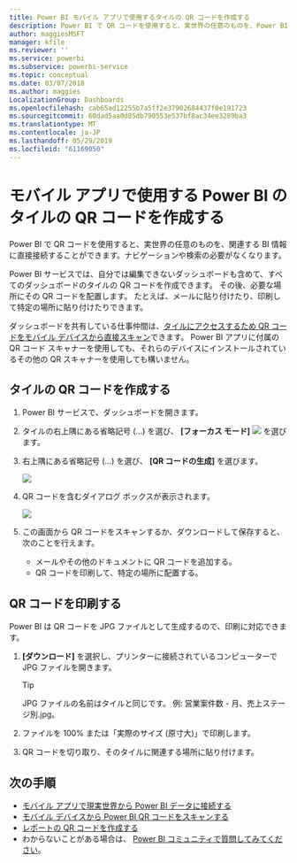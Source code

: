```yaml
---
title: Power BI モバイル アプリで使用するタイルの QR コードを作成する
description: Power BI で QR コードを使用すると、実世界の任意のものを、Power BI モバイル アプリの関連する BI 情報に直接接続することができます。検索の必要はありません。
author: maggiesMSFT
manager: kfile
ms.reviewer: ''
ms.service: powerbi
ms.subservice: powerbi-service
ms.topic: conceptual
ms.date: 03/07/2018
ms.author: maggies
LocalizationGroup: Dashboards
ms.openlocfilehash: cab65ad12255b7a5ff2e37902684437f0e191723
ms.sourcegitcommit: 60dad5aa0d85db790553e537bf8ac34ee3289ba3
ms.translationtype: MT
ms.contentlocale: ja-JP
ms.lasthandoff: 05/29/2019
ms.locfileid: "61169050"
---
```

# <a name="create-a-qr-code-for-a-tile-in-power-bi-to-use-in-the-mobile-apps"></a>モバイル アプリで使用する Power BI のタイルの QR コードを作成する
Power BI で QR コードを使用すると、実世界の任意のものを、関連する BI 情報に直接接続することができます。ナビゲーションや検索の必要がなくなります。

Power BI サービスでは、自分では編集できないダッシュボードも含めて、すべてのダッシュボードのタイルの QR コードを作成できます。 その後、必要な場所にその QR コードを配置します。 たとえば、メールに貼り付けたり、印刷して特定の場所に貼り付けたりできます。 

ダッシュボードを共有している仕事仲間は、[タイルにアクセスするため QR コードをモバイル デバイスから直接スキャン](consumer/mobile/mobile-apps-qr-code.md)できます。 Power BI アプリに付属の QR コード スキャナーを使用しても、それらのデバイスにインストールされているその他の QR スキャナーを使用しても構いません。


## <a name="create-a-qr-code-for-a-tile"></a>タイルの QR コードを作成する
1. Power BI サービスで、ダッシュボードを開きます。
2. タイルの右上隅にある省略記号 (...) を選び、 **[フォーカス モード]** ![](media/service-create-qr-code-for-tile/fullscreen-icon.jpg) を選びます。
3. 右上隅にある省略記号 (...) を選び、 **[QR コードの生成]** を選びます。 
   
    ![](media/service-create-qr-code-for-tile/power-bi-create-qr-code-tile.png)
4. QR コードを含むダイアログ ボックスが表示されます。 
   
    ![](media/service-create-qr-code-for-tile/pbi_qrcode_opportunity_count.png)
5. この画面から QR コードをスキャンするか、ダウンロードして保存すると、次のことを行えます。 
   
   * メールやその他のドキュメントに QR コードを追加する。 
   * QR コードを印刷して、特定の場所に配置する。 

## <a name="print-the-qr-code"></a>QR コードを印刷する
Power BI は QR コードを JPG ファイルとして生成するので、印刷に対応できます。 

1. **[ダウンロード]** を選択し、プリンターに接続されているコンピューターで JPG ファイルを開きます。  
   
   > [!TIP]
   > JPG ファイルの名前はタイルと同じです。 例: 営業案件数 - 月、売上ステージ別.jpg。
   > 
   > 
2. ファイルを 100% または「実際のサイズ (原寸大)」で印刷します。  
3. QR コードを切り取り、そのタイルに関連する場所に貼り付けます。 

## <a name="next-steps"></a>次の手順
* [モバイル アプリで現実世界から Power BI データに接続する](consumer/mobile/mobile-apps-data-in-real-world-context.md)
* [モバイル デバイスから Power BI QR コードをスキャンする](consumer/mobile/mobile-apps-qr-code.md)
* [レポートの QR コードを作成する](service-create-qr-code-for-report.md)
* わからないことがある場合は、 [Power BI コミュニティで質問してみてください](http://community.powerbi.com/)。

